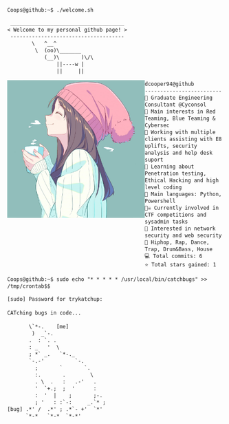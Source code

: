 ```console
Coops@github:~$ ./welcome.sh
```

```
 _____________________________________
< Welcome to my personal github page! >
 ------------------------------------- 
        \   ^__^
         \  (oo)\_______
            (__)\       )\/\
                ||----w |
                ||     ||
```

<img align="left" src="https://github.com/TryKatChup/TryKatChup/blob/main/cropped.jpg" alt="Unfortunately I didn't find the author of the pic, feel to open a pull request if found" width="320" /> 

```
dcooper94@github
-------------------------
🏫 Graduate Engineering Consultant @Cyconsol
🔎 Main interests in Red Teaming, Blue Teaming & Cybersec
🔭 Working with multiple clients assisting with E8 uplifts, security analysis and help desk suport
🌱 Learning about Penetration testing, Ethical Hacking and high level coding
🌟 Main languages: Python, Powershell
🏴‍☠️ Currently involved in CTF competitions and sysadmin tasks
🚩 Interested in network security and web security
🎵 Hiphop, Rap, Dance, Trap, Drum&Bass, House
💻 Total commits: 6
⭐ Total stars gained: 1
```


```console
Coops@github:~$ sudo echo "* * * * * /usr/local/bin/catchbugs" >> /tmp/crontab$$
```

```
[sudo] Password for trykatchup:

CATching bugs in code...
                              
       \`*-.    [me]              
        )  _`-.                 
       .  : `. .                
       : _   '  \               
       ; *` _.   `*-._          
       `-.-'          `-.       
         ;       `       `.     
         :.       .        \    
         . \  .   :   .-'   .   
         '  `+.;  ;  '      :   
         :  '  |    ;       ;-. 
         ; '   : :`-:     _.`* ;
[bug] .*' /  .*' ; .*`- +'  `*' 
      `*-*   `*-*  `*-*'
```


[def]: ttps://i.kinja-img.com/gawker-media/image/upload/s--L-tqKLNm--/c_fill,fl_progressive,g_center,h_900,q_80,w_1600/pwl9mwg0qu5vdagwstde.jp